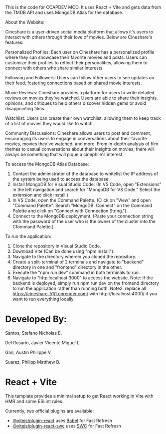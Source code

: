This is the code for CCAPDEV MCO. It uses React + Vite and gets data from the TMDB API and uses MongoDB Atlas for the database.

About the Website:

Cineshare is a user-driven social media platform that allows it's users to interact with others through their love of movies. Below are Cineshare's features:

Personalized Profiles: Each user on Cineshare has a personalized profile where they can showcase their favorite movies and posts. Users can customize their profiles to reflect their  personalities, allowing them to connect with others who share similar interests.

Following and Followers: Users can follow other users to see updates on their feed, fostering connections based on shared movie interests.

Movie Reviews: Cineshare provides a platform for users to write detailed reviews on movies they've watched. Users are able to share their insights, opinions, and critiques to help others discover hidden gems or avoid disappointing films.

Watchlist: Users can create their own watchlist, allowing them to keep track of a list of movies they would like to watch.

Community Discussions: Cineshare allows users to post and comment, encouraging its users to engage in conversations about their favorite movies, movies they've watched, and more. From in-depth analysis of film themes to casual conversations about their insights on movies, there will always be something that will pique a cinephile's interest.

To access the MongoDB Atlas Database:
1. Contact the administrator of the database to whitelist the IP address of the system being used to access the database.
2. Install MongoDB for Visual Studio Code. (In VS Code, open "Extensions" in the left navigation and search for "MongoDB for VS Code." Select the extension and click install.)
3. In VS Code, open the Command Palette. (Click on "View" and open "Command Palette". Search "MongoDB: Connect" on the Command Palette and click on "Connect with Connection String.")
4. Connect to the MongoDB deployment. (Paste your connection string with the password of the user who is the owner of the cluster into the Cfommand Palette.)

To run the application:
1. Clone the repository in Visual Studio Code.
2. Download Vite (Can be done using "npm install").
3. Navigate to the directory wherein you cloned the repository.
4. Create a split-terminal of 2 terminals and navigate to "backend" directory in one and "frontend" directory in the other.
5. Execute the "npm run dev" command in both terminals to run.
6. Navigate to "http:localhost:3000" to access the website.
Note: If the backend is deployed, simply run npm run dev on the frontend directory to run the application rather than running both.
Note2: replace all https://cineshare-51j1.onrender.com/ with http://localhost:4000/ if you want to run everything locally

# Developed By:

Santos, Stefano Nicholas E.

Del Rosario, Javier Vicente Miguel L.

Gan, Austin Philippe V.

Suarez, Philipp Matthew B.

# React + Vite

This template provides a minimal setup to get React working in Vite with HMR and some ESLint rules.

Currently, two official plugins are available:

- [@vitejs/plugin-react](https://github.com/vitejs/vite-plugin-react/blob/main/packages/plugin-react/README.md) uses [Babel](https://babeljs.io/) for Fast Refresh
- [@vitejs/plugin-react-swc](https://github.com/vitejs/vite-plugin-react-swc) uses [SWC](https://swc.rs/) for Fast Refresh
